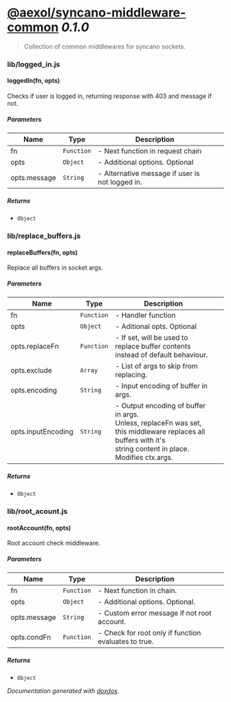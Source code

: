 # [@aexol/syncano-middleware-common](https://github.com/aexol/syncano-middleware-common#readme) *0.1.0*

> Collection of common middlewares for syncano sockets.


### lib/logged_in.js


#### loggedIn(fn, opts) 

Checks if user is logged in, returning response with 403 and message if not.




##### Parameters

| Name | Type | Description |  |
| ---- | ---- | ----------- | -------- |
| fn | `Function`  | - Next function in request chain | &nbsp; |
| opts | `Object`  | - Additional options. Optional | &nbsp; |
| opts.message | `String`  | - Alternative message if user is not logged in. | &nbsp; |




##### Returns


- `Object`  




### lib/replace_buffers.js


#### replaceBuffers(fn, opts) 

Replace all buffers in socket args.




##### Parameters

| Name | Type | Description |  |
| ---- | ---- | ----------- | -------- |
| fn | `Function`  | - Handler function | &nbsp; |
| opts | `Object`  | - Aditional opts. Optional | &nbsp; |
| opts.replaceFn | `Function`  | - If set, will be used to replace buffer contents instead of default behaviour. | &nbsp; |
| opts.exclude | `Array`  | - List of args to skip from replacing. | &nbsp; |
| opts.encoding | `String`  | - Input encoding of buffer in args. | &nbsp; |
| opts.inputEncoding | `String`  | - Output encoding of buffer in args. <br>Unless, replaceFn was set, this middleware replaces all buffers with it's<br>string content in place. Modifies ctx.args. | &nbsp; |




##### Returns


- `Object`  




### lib/root_acount.js


#### rootAccount(fn, opts) 

Root account check middleware.




##### Parameters

| Name | Type | Description |  |
| ---- | ---- | ----------- | -------- |
| fn | `Function`  | - Next function in chain. | &nbsp; |
| opts | `Object`  | - Additional options. Optional. | &nbsp; |
| opts.message | `String`  | - Custom error message if not root account. | &nbsp; |
| opts.condFn | `Function`  | - Check for root only if function evaluates to true. | &nbsp; |




##### Returns


- `Object`  




*Documentation generated with [doxdox](https://github.com/neogeek/doxdox).*
